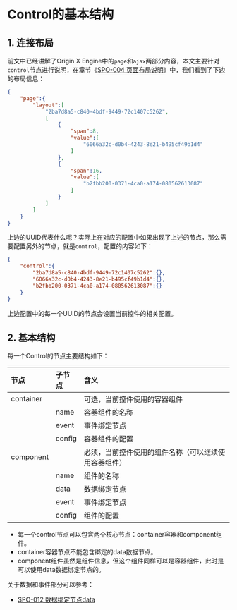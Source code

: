 # Control的基本结构

## 1. 连接布局

前文中已经讲解了Origin X Engine中的`page`和`ajax`两部分内容，本文主要针对`control`节点进行说明，在章节《[SPO-004 页面布局说明](/specification/3-origin-xgui-fan/spo-004-ye-mian-bu-ju-shuo-ming.html)》中，我们看到了下边的布局信息：

```json
{
    "page":{
        "layout":[
            "2ba7d8a5-c840-4bdf-9449-72c1407c5262",
            [
                {
                    "span":8,
                    "value":[
                        "6066a32c-d0b4-4243-8e21-b495cf49b1d4"
                    ]
                },
                {
                    "span":16,
                    "value":[
                        "b2fbb200-0371-4ca0-a174-080562613087"
                    ]
                }
            ]
        ]
    }
}
```

上边的UUID代表什么呢？实际上在对应的配置中如果出现了上述的节点，那么需要配置另外的节点，就是`control`，配置的内容如下：

```json
{
    "control":{
        "2ba7d8a5-c840-4bdf-9449-72c1407c5262":{},
        "6066a32c-d0b4-4243-8e21-b495cf49b1d4":{},
        "b2fbb200-0371-4ca0-a174-080562613087":{}
    }
}
```

上边配置中的每一个UUID的节点会设置当前控件的相关配置。

## 2. 基本结构

每一个Control的节点主要结构如下：

| 节点 | 子节点 | 含义 |
| :--- | :--- | :--- |
| container |  | 可选，当前控件使用的容器组件 |
|  | name | 容器组件的名称 |
|  | event | 事件绑定节点 |
|  | config | 容器组件的配置 |
| component |  | 必须，当前控件使用的组件名称（可以继续使用容器组件） |
|  | name | 组件的名称 |
|  | data | 数据绑定节点 |
|  | event | 事件绑定节点 |
|  | config | 组件的配置 |

* 每一个control节点可以包含两个核心节点：container容器和component组件。
* container容器节点不能包含绑定的data数据节点。
* component组件虽然是组件信息，但这个组件同样可以是容器组件，此时是可以使用data数据绑定节点的。

关于数据和事件部分可以参考：

* [SPO-012 数据绑定节点data](/specification/3-origin-xgui-fan/spo-012-shu-ju-bang-ding-jie-dian-data.md)



